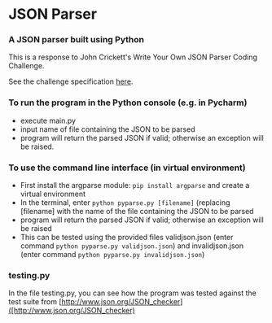 # JSON Parser

### A JSON parser built using Python

This is a response to John Crickett's Write Your Own JSON Parser Coding Challenge.

See the challenge specification [here](https://codingchallenges.fyi/challenges/challenge-json-parser).

 

### To run the program in the Python console (e.g. in Pycharm)
- execute main.py
- input name of file containing the JSON to be parsed
- program will return the parsed JSON if valid; otherwise an exception will be raised.

### To use the command line interface (in virtual environment)
- First install the argparse module: `pip install argparse` and create a virtual environment
- In the terminal, enter `python pyparse.py [filename]` (replacing [filename] with the name of the file containing the JSON to be parsed
- program will return the parsed JSON if valid; otherwise an exception will be raised
- This can be tested using the provided files validjson.json (enter command `python pyparse.py validjson.json`) and invalidjson.json (enter command `python pyparse.py invalidjson.json`)

### testing.py
In the file testing.py, you can see how the program was tested against the test suite from [http://www.json.org/JSON_checker]([http://www.json.org/JSON_checker)
